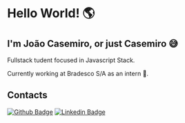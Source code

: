 # Hello World! 🌎
## I'm João Casemiro, or just Casemiro 😅

Fullstack tudent focused in Javascript Stack.

Currently working at Bradesco S/A as an intern 🏦.

## Contacts
[![Github Badge](https://img.shields.io/badge/-Github-000?style=flat-square&logo=Github&logoColor=white&link=https://github.com/casemiroj)](https://github.com/casemiroj)
[![Linkedin Badge](https://img.shields.io/badge/-LinkedIn-blue?style=flat-square&logo=Linkedin&logoColor=white&link=https://www.linkedin.com/in/joaovictorcasemiro/)](https://www.linkedin.com/in/joaovictorcasemiro/)
